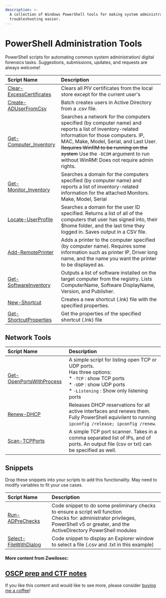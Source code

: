 ```yaml
---
description: >-
  A collection of Windows PowerShell tools for making system administration and
  troubleshooting easier.
---
```


# PowerShell Administration Tools

PowerShell scripts for automating common system administration/ digital forensics tasks.  Suggestions, submissions, updates, and requests are always welcome!

| Script Name | Description |
| :--- | :--- |
| [Clear-ExcessCertificates](https://github.com/zweilosec/PowerShell-Administration-Tools/blob/master/Clear-ExcessCertificates.ps1) | Clears all PIV certificates from the local store except for the current user's |
| [Create-ADUserFromCsv](https://github.com/zweilosec/PowerShell-Administration-Tools/blob/master/Create-ADUserFromCsv.ps1) | Batch creates users in Active Directory from a .csv file. |
| [Get-Computer\_Inventory](https://github.com/zweilosec/PowerShell-Administration-Tools/blob/master/Get-ComputerInventoryToCSV.ps1) | Searches a network for the computers specified \(by computer name\) and reports a list of inventory-related information for those computers.  IP, MAC, Make, Model, Serial, and Last User. ~~Requires WinRM to be running on the system~~ Use the `-DCOM` argument to run without WinRM! Does not require admin rights. |
| [Get-Monitor\_Inventory](https://github.com/zweilosec/PowerShell-Administration-Tools/blob/master/Get-Monitor_Inventory.ps1) | Searches a domain for the computers specified \(by computer name\) and reports a list of inventory-related information for the attached Monitors. Make, Model, Serial |
| [Locate-UserProfile](https://github.com/zweilosec/PowerShell-Administration-Tools/blob/master/Locate-UserProfile.ps1) | Searches a domain for the user ID specified.  Returns a list of all of the computers that user has signed into, their $home folder, and the last time they logged in. Saves output in a CSV file. |
| [Add-RemotePrinter](https://github.com/zweilosec/PowerShell-Administration-Tools/blob/master/Add-RemotePrinter.ps1) | Adds a printer to the computer specified \(by computer name\).  Requires some information such as printer IP, Driver long name, and the name you want the printer to be displayed as. |
| [Get-SoftwareInventory](https://github.com/zweilosec/PowerShell-Administration-Tools/blob/master/Get-SoftwareInventory.ps1) | Outputs a list of software installed on the target computer from the registry. Lists ComputerName, Software DisplayName, Version, and Publisher. |
| [New-Shortcut](https://github.com/zweilosec/PowerShell-Administration-Tools/blob/master/New-Shortcut.ps1) | Creates a new shortcut (.lnk) file with the specified properties. |
| [Get-ShortcutProperties](https://github.com/zweilosec/PowerShell-Administration-Tools/blob/master/Get-ShortcutProperties.ps1) | Get the properties of the specified shortcut (.lnk) file |

## Network Tools
| Script Name | Description |
| :--- | :--- |
| [Get-OpenPortsWithProcess](https://github.com/zweilosec/PowerShell-Administration-Tools/blob/master/Network/Get-OpenPortsWithProcess.ps1) | A simple script for listing open TCP or UDP ports. <br>Has three options: <br>* `-TCP` : show TCP ports<br>* `-UDP` : show UDP ports<br>* `-Listening` :  Show only listening ports |
| [Renew-DHCP](https://github.com/zweilosec/PowerShell-Administration-Tools/blob/master/Network/Renew-DHCP.ps1) | Releases DHCP reservations for all active interfaces and renews them. Fully PowerShell equivilent to running `ipconfig /release; ipconfig /renew`. |
|[Scan-TCPPorts](https://github.com/zweilosec/PowerShell-Administration-Tools/blob/master/Network/Scan-TCPPorts.ps1) | A simple TCP port scanner. Takes in a comma separated list of IPs, and of ports. An output file (csv or txt) can be specified as well. |

## Snippets
Drop these snippets into your scripts to add this functionality. May need to modify variables to fit your use cases.

| Script Name | Description |
| :--- | :--- |
| [Run-ADPreChecks](https://github.com/zweilosec/PowerShell-Administration-Tools/blob/master/Snippets/Run-ADPreChecks.ps1) |Code snippet to do some preliminary checks to ensure a script will function<br>Checks for: administrator privileges, PowerShell v5 or greater, and the ActiveDirectory PowerShell modules |
| [Select-FileWithDialog](https://github.com/zweilosec/PowerShell-Administration-Tools/blob/master/Snippets/Select-FileWithDialog.ps1) | Code snippet to display an Explorer window to select a file (.csv and .txt in this example) |

#### More content from Zweilosec:

## [OSCP prep and CTF notes](https://zweilosec.gitbook.io/hackers-rest/)

  
If you like this content and would like to see more, please consider [buying me a coffee](https://www.buymeacoffee.com/zweilosec)!

